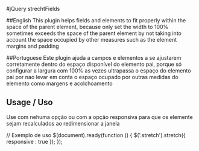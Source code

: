 #jQuery strechtFields

##English
This plugin helps fields and elements to fit properly within the space of the parent element, because only set the width to 100% sometimes exceeds the space of the parent element by not taking into account the space occupied by other measures such as the element margins and padding


##Portuguese
Este plugin ajuda a campos e elementos a se ajustarem corretamente dentro do espaço disponível do elemento pai, porque só configurar a largura com 100% as vezes ultrapassa o espaço do elemento pai por nao levar em conta o espaço ocupado por outras medidas do elemento como margens e acolchoamento

## Usage / Uso

Use com nehuma opção ou com a opção responsiva para que
os elemente sejam recalculados ao redimensionar a janela

// Exemplo de uso
$(document).ready(function () {
  $('.stretch').stretch({
    responsive : true
  });
});

